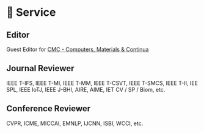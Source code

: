 # 💼 Service 
## Editor
Guest Editor for [CMC - Computers, Materials & Continua](https://www.techscience.com/cmc/special_detail/image_enhancement)

## Journal Reviewer
IEEE T-IFS, IEEE T-MI, IEEE T-MM, IEEE T-CSVT, IEEE T-SMCS, IEEE T-II, IEE SPL, IEEE IoTJ, IEEE J-BHI, AIRE, AIME, IET CV / SP / Biom, etc.

## Conference Reviewer
CVPR, ICME, MICCAI, EMNLP, IJCNN, ISBI, WCCI, etc.